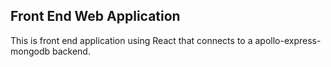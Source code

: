 ## Front End Web Application

This is front end application using React that connects to a apollo-express-mongodb backend.
